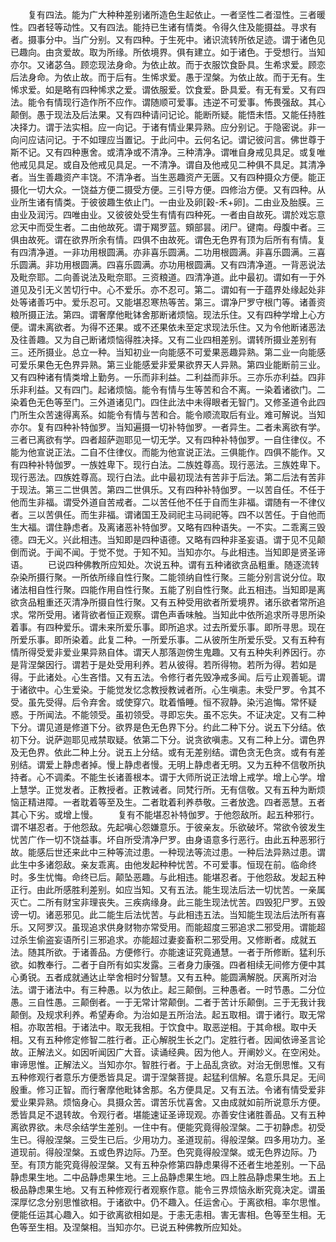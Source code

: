 <!-- { "loadSidebar": true } -->
　　复有四法。能为广大种种差别诸所造色生起依止。一者坚性二者湿性。三者暖性。四者轻等动性。又有四法。能持已生诸有情类。令得久住及能摄益。寻求有者。摄事分中。当广分别。又有四种。于生死中。诸识流转所依足迹。谓于诸色见已趣向。由贪爱故。取为所缘。所依境界。俱有建立。如于诸色。于受想行。当知亦尔。又诸苾刍。顾恋现法身命。为依止故。而于衣服饮食卧具。生希求爱。顾恋后法身命。为依止故。而于后有。生悕求爱。愚于涅槃。为依止故。而于无有。生悕求爱。如是略有四种悕求之爱。谓依服爱。饮食爱。卧具爱。有无有爱。又有四法。能令有情现行造作所不应作。谓随顺可爱事。违逆不可爱事。怖畏强敌。其心颠倒。愚于现法及后法果。又有四种请问记论。能断所疑。能悟未悟。又能任持胜决择力。谓于法实相。应一向记。于诸有情业果异熟。应分别记。于隐密说。非一向问应诘问记。于不如理应当置记。于此问中。云何名记。谓记彼问言。佛世尊于斯不记。又有四种惠舍。或清净或不清净。三种清净。谓唯自身戒见具足。或复唯他戒见具足。或自及他戒见具足。一不清净。谓自及他戒见二种俱不具足。其清净者。当生善趣资产丰饶。不清净者。当生恶趣资产无匮。又有四种摄众方便。能正摄化一切大众。一饶益方便二摄受方便。三引导方便。四修治方便。又有四种。从业所生诸有情类。于彼彼趣生依止门。一由业及卵[穀-禾+卵]。二由业及胎膜。三由业及润污。四唯由业。又彼彼处受生有情有四种死。一者由自故死。谓於戏忘意忿天中而受生者。二由他故死。谓于羯罗蓝。頞部昙。闭尸。键南。母腹中者。三俱由故死。谓在欲界所余有情。四俱不由故死。谓色无色界有顶为后所有有情。复有四清净道。一非功用根圆满。亦非喜乐圆满。二功用根圆满。非喜乐圆满。三喜乐圆满。非功用根圆满。四喜乐圆满。亦功用根圆满。又有四清净道。一背恶说法及毗奈耶。二向善说法及毗奈耶。三资粮道。四清净道。此中最初。谓如有一于外道见及引无义苦切行中。心不爱乐。亦不忍可。第二。谓如有一于蕴界处缘起处非处等诸善巧中。爱乐忍可。又能堪忍寒热等苦。第三。谓净尸罗守根门等。诸善资粮所摄正法。第四。谓奢摩他毗钵舍那断诸烦恼。现法乐住。又有四种学增上心方便。谓未离欲者。为得不还果。或不还果依未至定求现法乐住。又为令他断诸恶法及往善趣。又为自己断诸烦恼得胜决择。又有二业四相差别。谓转所摄业差别有三。还所摄业。总立一种。当知初业一向能感不可爱果恶趣异熟。第二业一向能感可爱乐果色无色界异熟。第三业能感爱非爱果欲界天人异熟。第四业能断前三业。又有四种诸有情类增上勤务。一乐而非利益。二利益而非乐。三亦乐亦利益。四非乐非利益。又有四门。起诸烦恼。能令有情与生等苦和合不离。一染着诸欲门。二染着色无色等至门。三外道诸见门。四住此法中未得眼者无智门。又修圣道令此四门所生众苦速得离系。如能令有情与苦和合。能令顺流取后有业。难可解说。当知亦尔。复有四种补特伽罗。当知遍摄一切补特伽罗。一者异生。二者未离欲有学。三者已离欲有学。四者超萨迦耶见一切无学。又有四种补特伽罗。一自住律仪。不能为他宣说正法。二自不住律仪。而能为他宣说正法。三俱能作。四俱不能作。又有四种补特伽罗。一族姓卑下。现行白法。二族姓尊高。现行恶法。三族姓卑下。现行恶法。四族姓尊高。现行白法。此中最初现法有苦非于后法。第二后法有苦非于现法。第三二世俱苦。第四二世俱乐。又有四种补特伽罗。一以苦自任。不任于他而生非福。谓受外道自苦戒者。二以苦任他不任于自而生非福。谓随有一不律仪者。三以苦俱任。而生非福。谓诸国王及祠祀主马祠祀等。四不以苦任。于自他而生大福。谓住静虑者。及离诸恶补特伽罗。又略有四种语失。一不实。二乖离三毁德。四无义。兴此相违。当知即是四种语德。又略有四种非圣妄语。谓于见不见颠倒而说。于闻不闻。于觉不觉。于知不知。当知亦尔。与此相违。当知即是贤圣谛语。
　　已说四种佛教所应知处。次说五种。谓有五种诸欲贪品粗重。随逐流转杂染所摄行聚。一所依所缘自性行聚。二能领纳自性行聚。三能分别言说分位。取诸法相自性行聚。四能作用自性行聚。五能了别自性行聚。此五相违。当知即是离欲贪品粗重还灭清净所摄自性行聚。又有五种受用欲者所爱境界。诸乐欲者常所追求。常所受用。诸背欲者恒正观察。谓色声香味触。当知此中依所追求所寻思所染着事。有四种爱乐。谓未来所爱乐事。即所追求。过去所爱乐事。即所寻思。现在所爱乐事。即所染着。此复二种。一所爱乐事。二从彼所生所爱乐受。又有五种有情所得受爱非爱业果异熟自体。谓天人那落迦傍生鬼趣。又有五种失利养因行。亦是背涅槃因行。谓若于是处受用利养。若从彼得。若所得物。若所为得。若如是得。于此诸处。心生吝惜。又有五法。令修行者先毁净戒多闻。后亏止观善轭。谓于诸欲中。心生爱染。于能觉发忆念教授教诫者所。心生嗔恚。未受尸罗。令其不受。虽先受得。后令弃舍。或使穿穴。耽着惛睡。恒不寂静。染污追悔。常怀疑惑。于所闻法。不能领受。虽初领受。寻即忘失。虽不忘失。不证决定。又有二种下分。谓见道是修道下分。欲界是色无色界下分。约此二种下分。说五下分结。依初下分。说萨迦耶见戒禁取疑。依第二下分。说贪欲嗔恚。又有二种上分。谓色界及无色界。依此二种上分。说五上分结。或有无差别结。谓色贪无色贪。或有有差别结。谓爱上静虑者掉。慢上静虑者慢。无明上静虑者无明。又为五种不信敬所执持者。心不调柔。不能生长诸善根本。谓于大师所说正法增上戒学。增上心学。增上慧学。正觉发者。正教授者。正教诫者。同梵行所。无有信敬。又有五种为断烦恼正精进障。一者耽着等至及生。二者耽着利养恭敬。三者放逸。四者恶慧。五者其心下劣。或增上慢。
　　复有不能堪忍补特伽罗。于他怨敌所。起五种邪行。谓不堪忍者。于他怨敌。先起嗔心怨嫌意乐。于彼亲友。乐欲破坏。常欲令彼发生忧苦广作一切不饶益事。坏自所受清净尸罗。由身语意多行恶行。由此五种恶邪行故。能感后世还来此中三种等流过患。一种现法等流过患。一种后法异熟过患。谓此生中多诸怨敌。亲友乖离。由他发起种种忧苦。不可爱事。恒现在前。临命终时。多生忧悔。命终已后。颠坠恶趣。与此相违。能堪忍者。于他怨敌。发起五种正行。由此所感胜利差别。如应当知。又有五法。能生现法后法一切忧苦。一亲属灭亡。二所有财宝非理丧失。三疾病缘身。此三能生现法忧苦。四毁犯尸罗。五毁谤一切。诸恶邪见。此二能生后法忧苦。与此相违五法。当知能生现法后法所有喜乐。又阿罗汉。虽现追求供身财物亦常受用。而能超度三邪追求二邪受用。谓能超过杀生偷盗妄语所引三邪追求。亦能超过妻妾畜积二邪受用。又修断者。成就五法。随其所欲。于诸善品。方便修行。亦能速证究竟通慧。一者于所修断。猛利乐欲。如教奉行。二者于自所有如实发露。三者身力康强。四者相续无间修方便中其心勇锐。五者成就通达止举舍相时分智慧。又有五种。能圆满解脱。厌离所对治法。谓于诸法中。有三种愚。以为依止。起三颠倒。三种愚者。一时节愚。二分位愚。三自性愚。三颠倒者。一于无常计常颠倒。二者于苦计乐颠倒。三于无我计我颠倒。及规求利养。希望寿命。为治如是五所治法。起五取相。谓于诸行。取无常相。亦取苦相。于诸法中。取无我相。于饮食中。取恶逆相。于其命根。取中夭相。又有五种修定修智二胜行者。正心解脱生长之门。定胜行者。因闻依谛圣言论故。正解法义。如因听闻因广大音。读诵经典。因为他人。开阐妙义。在空闲处。审谛思惟。正解法义。当知亦尔。智胜行者。于上品乱贪欲。对治无倒思惟。又有五种修观行者意乐方便悉皆具足。谓于涅槃菩提。起猛利信解。名意乐具足。无间殷重。修习正智。而行奢摩他毗钵舍那。名方便具足。又有五法。令诸有情受爱非爱业果异熟。烦恼身心。具摄众苦。谓苦乐忧喜舍。又由成就如前所说意乐方便。悉皆具足不退转故。令观行者。堪能速证圣谛现观。亦善安住诸胜善品。又有五种离欲界欲。未尽余结学生差别。一住中有。便能究竟得般涅槃。二于初静虑。初受生已。得般涅槃。三受生已后。少用功力。圣道现前。得般涅槃。四多用功力。圣道现前。得般涅槃。五或色界边际。乃至。色究竟得般涅槃。或无色界边际。乃至。有顶方能究竟得般涅槃。又有五种杂修第四静虑果得不还者生地差别。一下品静虑果生地。二中品静虑果生地。三上品静虑果生地。四上胜品静虑果生地。五上极品静虑果生地。又有五种修观行者观察作意。能令三界烦恼永断究竟决定。谓虽深厚忆念分别思惟欲相。于诸欲中。仍不趣入。任运舍心。于离欲相。率尔思惟。便能任运其心趣入。如于欲离欲相如是。于恚无恚相。害无害相。色等至生相。无色等至生相。及涅槃相。当知亦尔。已说五种佛教所应知处。
